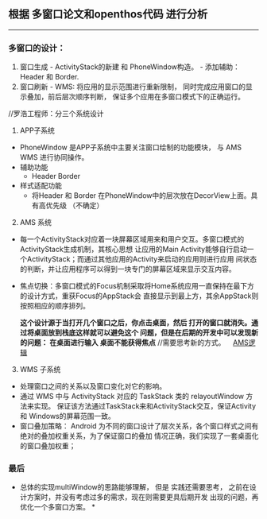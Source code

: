 ## 根据 多窗口论文和openthos代码 进行分析
***

### 多窗口的设计： 
  1. 窗口生成
    - ActivityStack的新建 和 PhoneWindow构造。
    - 添加辅助： Header 和 Border.
  2. 窗口刷新
    - WMS: 将应用的显示范围进行重新限制， 同时完成应用窗口的显示叠加，前后层次顺序判断，
           保证多个应用在多窗口模式下的正确运行。
    
//罗浩工程师：分三个系统设计
1. APP子系统 
  - PhoneWindow 是APP子系统中主要关注窗口绘制的功能模块，  与 AMS  WMS 进行协同操作。
  - 辅助功能
    - Header Border 
  - 样式适配功能
    - 将Header 和 Border 在PhoneWindow中的层次放在DecorView上面。具有高优先级 （不确定）


2. AMS 系统
  - 每一个ActivityStack对应着一块屏幕区域用来和用户交互。多窗口模式的ActivityStack生成机制，其核心思想
    让应用的Main Activity能够自行启动一个ActivityStack；而通过其他应用的Activity来启动的应用则进行应用
    间状态的判断，并让应用程序可以得到一块专门的屏幕区域来显示交互内容。
  - 焦点切换：多窗口模式的Focus机制采取将Home系统应用一直保持在最下方的设计方式，重获Focus的AppStack会
    直接显示到最上方，其余AppStack则按照相应的顺序排列。
    
    **这个设计源于当打开几个窗口之后，你点击桌面，然后 打开的窗口就消失。通过将桌面放到栈底这样就可以避免这个
    问题，但是在后期的开发中可以发现新的问题： 在桌面进行输入 桌面不能获得焦点** //需要思考新的方式。
    [AMS逻辑](https://github.com/caoyongren/Document/blob/master/AMS.md)
3. WMS 子系统
  - 处理窗口之间的关系以及窗口变化对它的影响。
  - 通过 WMS 中与 ActivityStack 对应的 TaskStack 类的 relayoutWindow 方法来实现。 保证该方法通过TaskStack来和ActivityStack交互，保证Activity 和 Windows的屏幕范围一致。
  - 窗口叠加策略： Android 为不同的窗口设计了层次关系，各个窗口样式之间有绝对的叠加权重关系，为了保证窗口的叠加
    情况正确，我们实现了一套桌面化的窗口叠加权重；

### 最后
  * 总体的实现multiWindow的思路能够理解， 但是 实践还需要思考， 之前在设计方案时，并没有考虑过多的需求，现在则需要更具后期开发
  出现的问题，再优化一个多窗口方案。 *
